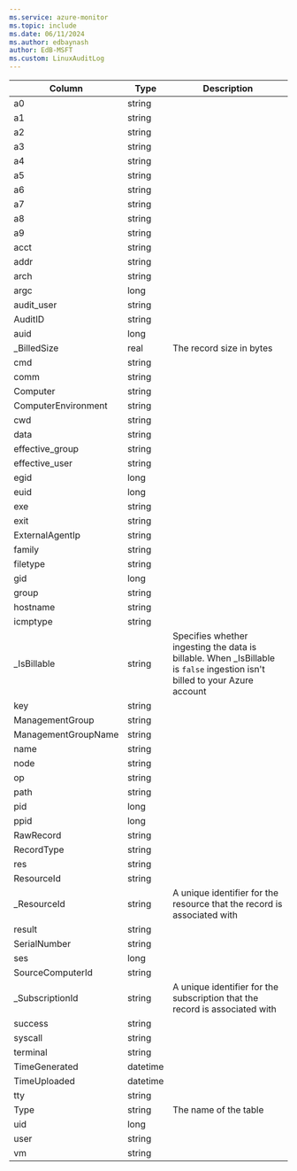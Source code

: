 ```yaml
---
ms.service: azure-monitor
ms.topic: include
ms.date: 06/11/2024
ms.author: edbaynash
author: EdB-MSFT
ms.custom: LinuxAuditLog
---
```



| Column | Type | Description |
|---|---|---|
| a0 | string |   |
| a1 | string |   |
| a2 | string |   |
| a3 | string |   |
| a4 | string |   |
| a5 | string |   |
| a6 | string |   |
| a7 | string |   |
| a8 | string |   |
| a9 | string |   |
| acct | string |   |
| addr | string |   |
| arch | string |   |
| argc | long |   |
| audit_user | string |   |
| AuditID | string |   |
| auid | long |   |
| _BilledSize | real | The record size in bytes |
| cmd | string |   |
| comm | string |   |
| Computer | string |   |
| ComputerEnvironment | string |   |
| cwd | string |   |
| data | string |   |
| effective_group | string |   |
| effective_user | string |   |
| egid | long |   |
| euid | long |   |
| exe | string |   |
| exit | string |   |
| ExternalAgentIp | string |   |
| family | string |   |
| filetype | string |   |
| gid | long |   |
| group | string |   |
| hostname | string |   |
| icmptype | string |   |
| _IsBillable | string | Specifies whether ingesting the data is billable. When _IsBillable is `false` ingestion isn't billed to your Azure account |
| key | string |   |
| ManagementGroup | string |   |
| ManagementGroupName | string |   |
| name | string |   |
| node | string |   |
| op | string |   |
| path | string |   |
| pid | long |   |
| ppid | long |   |
| RawRecord | string |   |
| RecordType | string |   |
| res | string |   |
| ResourceId | string |   |
| _ResourceId | string | A unique identifier for the resource that the record is associated with |
| result | string |   |
| SerialNumber | string |   |
| ses | long |   |
| SourceComputerId | string |   |
| _SubscriptionId | string | A unique identifier for the subscription that the record is associated with |
| success | string |   |
| syscall | string |   |
| terminal | string |   |
| TimeGenerated | datetime |   |
| TimeUploaded | datetime |   |
| tty | string |   |
| Type | string | The name of the table |
| uid | long |   |
| user | string |   |
| vm | string |   |
